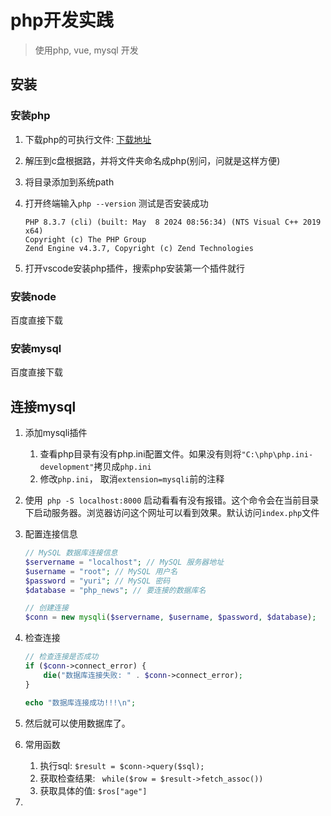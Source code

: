 # php开发实践

> 使用php, vue, mysql 开发

## 安装

### 安装php

1. 下载php的可执行文件: [下载地址](https://windows.php.net/downloads/releases/php-8.3.7-nts-Win32-vs16-x64.zip)

2. 解压到c盘根据路，并将文件夹命名成php(别问，问就是这样方便)

3. 将目录添加到系统path

4. 打开终端输入`php --version` 测试是否安装成功

   ```shell
   PHP 8.3.7 (cli) (built: May  8 2024 08:56:34) (NTS Visual C++ 2019 x64)
   Copyright (c) The PHP Group
   Zend Engine v4.3.7, Copyright (c) Zend Technologies
   ```

5. 打开vscode安装php插件，搜索php安装第一个插件就行

### 安装node

百度直接下载

### 安装mysql

百度直接下载

## 连接mysql

1. 添加mysqli插件

   1. 查看php目录有没有php.ini配置文件。如果没有则将`"C:\php\php.ini-development"`拷贝成`php.ini`
   2. 修改`php.ini`， 取消`extension=mysqli`前的注释

2. 使用` php -S localhost:8000` 启动看看有没有报错。这个命令会在当前目录下启动服务器。浏览器访问这个网址可以看到效果。默认访问`index.php`文件

3. 配置连接信息

   ```php
   // MySQL 数据库连接信息
   $servername = "localhost"; // MySQL 服务器地址
   $username = "root"; // MySQL 用户名
   $password = "yuri"; // MySQL 密码
   $database = "php_news"; // 要连接的数据库名
   
   // 创建连接
   $conn = new mysqli($servername, $username, $password, $database);
   ```

4. 检查连接

   ```php
   // 检查连接是否成功
   if ($conn->connect_error) {
       die("数据库连接失败: " . $conn->connect_error);
   }
   
   echo "数据库连接成功!!!\n";
   ```

5. 然后就可以使用数据库了。

6. 常用函数

   1. 执行sql: `$result = $conn->query($sql);`
   2. 获取检查结果:  ` while($row = $result->fetch_assoc())` 
   3. 获取具体的值: `$ros["age"]`

7. 

